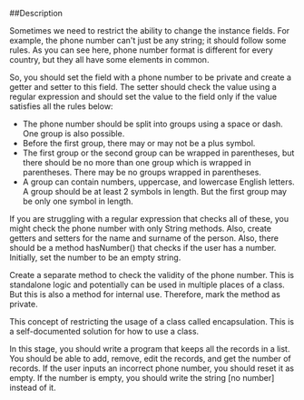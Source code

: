 ##Description

Sometimes we need to restrict the ability to change the instance fields. For example, the phone number can't just be any string; it should follow some rules. As you can see here, phone number format is different for every country, but they all have some elements in common.

So, you should set the field with a phone number to be private and create a getter and setter to this field. The setter should check the value using a regular expression and should set the value to the field only if the value satisfies all the rules below:
<ul>
<li>The phone number should be split into groups using a space or dash. One group is also possible.
<li>Before the first group, there may or may not be a plus symbol.
<li>The first group or the second group can be wrapped in parentheses, but there should be no more than one group which
 is wrapped in parentheses. There may be no groups wrapped in parentheses.
<li>A group can contain numbers, uppercase, and lowercase English letters. A group should be at least 2 symbols in
 length. But the first group may be only one symbol in length.
</ul>
If you are struggling with a regular expression that checks all of these, you might check the phone number with only String methods.
Also, create getters and setters for the name and surname of the person. Also, there should be a method hasNumber() that checks if the user has a number. Initially, set the number to be an empty string.

Create a separate method to check the validity of the phone number. This is standalone logic and potentially can be used in multiple places of a class. But this is also a method for internal use. Therefore, mark the method as private.

This concept of restricting the usage of a class called encapsulation. This is a self-documented solution for how to use a class.

In this stage, you should write a program that keeps all the records in a list. You should be able to add, remove, edit the records, and get the number of records. If the user inputs an incorrect phone number, you should reset it as empty. If the number is empty, you should write the string [no number] instead of it.